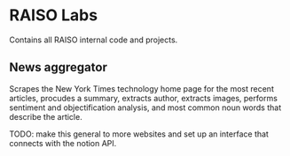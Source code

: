 # RAISO Labs

Contains all RAISO internal code and projects.

## News aggregator

Scrapes the New York Times technology home page for the most recent articles, procudes a summary, extracts author, extracts images, performs sentiment and objectification analysis, and most common noun words that describe the article.

TODO: make this general to more websites and set up an interface that connects with the notion API.